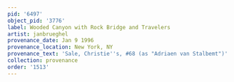 ```yaml
---
pid: '6497'
object_pid: '3776'
label: Wooded Canyon with Rock Bridge and Travelers
artist: janbrueghel
provenance_date: Jan 9 1996
provenance_location: New York, NY
provenance_text: 'Sale, Christie''s, #68 (as "Adriaen van Stalbemt")'
collection: provenance
order: '1513'
---
```

